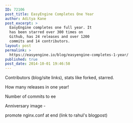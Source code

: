 ```yaml
---
ID: 72106
post_title: EasyEngine Completes One Year
author: Aditya Kane
post_excerpt: >
  EasyEngine completes one full year. It
  has been starred over 300 times on
  Github, has 24 releases and over 1200
  commits and 14 contributors.
layout: post
permalink: >
  https://easyengine.io/blog/easyengine-completes-1-year/
published: true
post_date: 2014-10-01 19:46:58
---
```

Contributors (blog/site links), stats like forked, starred.

How many releases in one year!

Number of commits to ee

Anniversary image -

promote nginx.conf at end (link to rahul's blogpost)